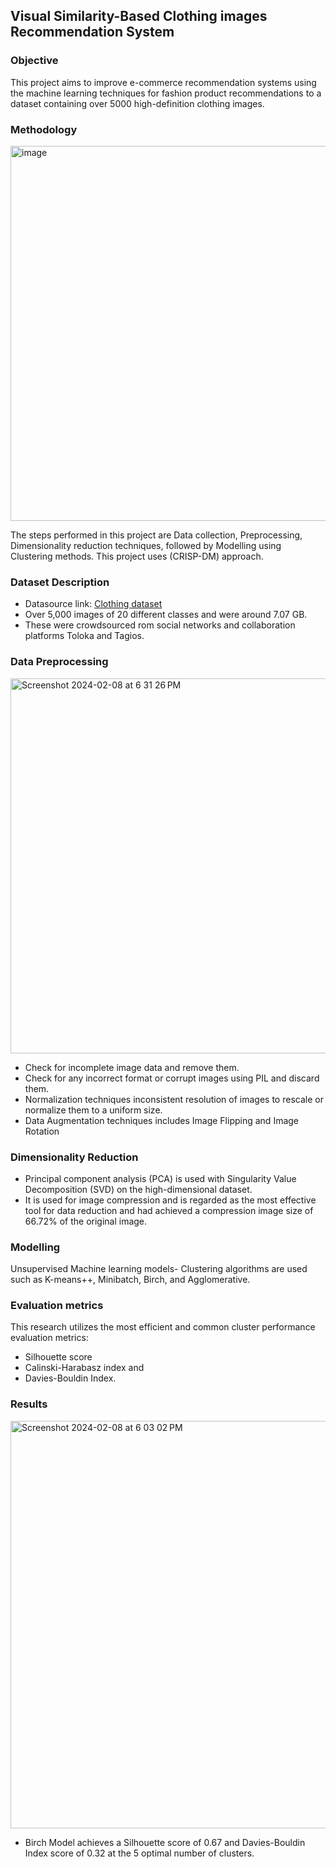 ## Visual Similarity-Based Clothing images Recommendation System
### Objective
This project aims to improve e-commerce recommendation systems using the machine learning techniques for fashion product recommendations to a dataset containing over 5000 high-definition clothing images. 

### Methodology
<img width="600" alt="image" src="https://github.com/abdulmahejabeen/E-Commerce-Recommendation-System-Using-Clustering-models-on-Visual-Similarity/assets/56336879/1046a501-ebb3-457c-b261-39c3ee57fa5e">

The steps performed in this project are Data collection, Preprocessing, Dimensionality reduction techniques, followed by Modelling using Clustering methods. This project uses (CRISP-DM) approach. 

### Dataset Description
- Datasource link: [Clothing dataset](https://www.kaggle.com/datasets/agrigorev/clothing-dataset-full)
- Over 5,000 images of 20 different classes and were around 7.07 GB.
- These were crowdsourced rom social networks and collaboration platforms Toloka and Tagios.

### Data Preprocessing
<img width="600" alt="Screenshot 2024-02-08 at 6 31 26 PM" src="https://github.com/abdulmahejabeen/E-Commerce-Recommendation-System-Using-Clustering-models-on-Visual-Similarity/assets/56336879/b3efd2c3-629f-4682-8018-a1391d7c5e5a">

- Check for incomplete image data and remove them.
- Check for any incorrect format or corrupt images using PIL and discard them.
- Normalization techniques inconsistent resolution of images to rescale or normalize them to a uniform size.
- Data Augmentation techniques includes Image Flipping and Image Rotation

### Dimensionality Reduction
- Principal component analysis (PCA) is used with Singularity Value Decomposition (SVD) on the high-dimensional dataset.
- It is used for image compression and is regarded as the most effective tool for data reduction and had achieved a compression image size of 66.72% of the original image.

### Modelling
Unsupervised Machine learning models- Clustering algorithms are used such as K-means++, Minibatch, Birch, and Agglomerative.

### Evaluation metrics 
This research utilizes the most efficient and common cluster performance evaluation metrics: 
- Silhouette score
- Calinski-Harabasz index and
- Davies-Bouldin Index.

### Results
<img width="652" alt="Screenshot 2024-02-08 at 6 03 02 PM" src="https://github.com/abdulmahejabeen/E-Commerce-Recommendation-System-Using-Clustering-models-on-Visual-Similarity/assets/56336879/1183e57c-fac2-4574-b4ef-54d03718cf92">

- Birch Model achieves a Silhouette score of 0.67 and Davies-Bouldin Index score of 0.32 at the 5 optimal number of clusters. 

